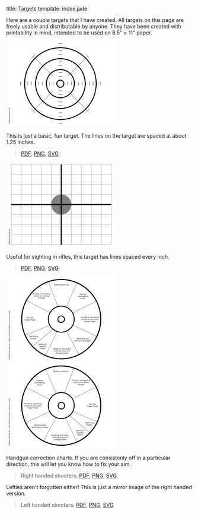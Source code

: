 title: Targets
template: index.jade

Here are a couple targets that I have created.  All targets on this page are freely usable and distributable by anyone.  They have been created with printability in mind, intended to be used on 8.5" &times; 11" paper.

[License]: http://creativecommons.org/licenses/by-sa/3.0/

![Target](target-thumb.png)

This is just a basic, fun target.  The lines on the target are spaced at about 1.25 inches.

> [PDF](target.pdf), [PNG](target.png), [SVG](target.svg)

![Target-Grid](target-grid-thumb.png)

Useful for sighting in rifles, this target has lines spaced every inch.

> [PDF](target-grid.pdf), [PNG](target-grid.png), [SVG](target-grid.svg)

![Correction-Right](correction-right-thumb.png) ![Correction-Left](correction-left-thumb.png)

Handgun correction charts.  If you are consistenly off in a particular direction, this will let you know how to fix your aim.

> Right handed shooters: [PDF](correction-right.pdf), [PNG](correction-right.png), [SVG](correction-right.svg)

Lefties aren't forgotten either!  This is just a mirror image of the right handed version.

> Left handed shooters: [PDF](correction-left.pdf), [PNG](correction-left.png), [SVG](correction-left.svg)
